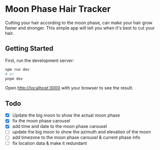 # Moon Phase Hair Tracker

Cutting your hair according to the moon phase, can make your hair grow faster and stronger. This simple app will tell you when it's best to cut your hair.

## Getting Started

First, run the development server:

```bash
npm run dev
# or
pnpm dev
```

Open [http://localhost:3000](http://localhost:3000) with your browser to see the result.



## Todo

- [x] Update the big moon to show the actual moon phase 
- [x] fix the moon phase carousel 
- [x] add time and date to the moon phase carousel
- [ ] update the big moon to show the azimuth and elevation of the moon
- [ ] add timezone to the moon phase carousel & current phase info 
- [ ] fix location data & make it redundant